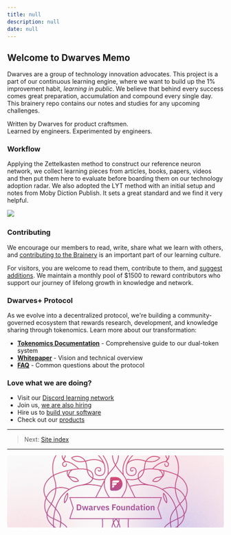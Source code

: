 ```yaml
---
title: null
description: null
date: null
---
```


## Welcome to Dwarves Memo

Dwarves are a group of technology innovation advocates. This project is a part of our continuous learning engine, where we want to build up the 1% improvement habit, *learning in public*. We believe that behind every success comes great preparation, accumulation and compound every single day. This brainery repo contains our notes and studies for any upcoming challenges.

Written by Dwarves for product craftsmen.\
Learned by engineers. Experimented by engineers.

### Workflow

Applying the Zettelkasten method to construct our reference neuron network, we collect learning pieces from articles, books, papers, videos and then put them here to evaluate before boarding them on our technology adoption radar. We also adopted the LYT method with an initial setup and notes from Moby Diction Publish. It sets a great standard and we find it very helpful.

![](handbook/memo/assets/content-level.webp)

### Contributing

We encourage our members to read, write, share what we learn with others, and [contributing to the Brainery](CONTRIBUTING.md) is an important part of our learning culture.

For visitors, you are welcome to read them, contribute to them, and [suggest additions](discord.gg/dfoundation). We maintain a monthly pool of $1500 to reward contributors who support our journey of lifelong growth in knowledge and network.

### Dwarves+ Protocol

As we evolve into a decentralized protocol, we're building a community-governed ecosystem that rewards research, development, and knowledge sharing through tokenomics. Learn more about our transformation:

- **[Tokenomics Documentation](misc/tokenomics/README.md)** - Comprehensive guide to our dual-token system
- **[Whitepaper](misc/tokenomics/whitepaper.md)** - Vision and technical overview
- **[FAQ](misc/tokenomics/faq.md)** - Common questions about the protocol

### Love what we are doing?

- Visit our [Discord learning network](https://discord.gg/dfoundation)
- Join us, [we are also hiring](https://memo.d.foundation/careers)
- Hire us to [build your software](https://d.foundation)
- Check out our [products](https://superbits.co)

---

> Next: [Site index](links.md)

---
![](assets/home_cover.webp)
